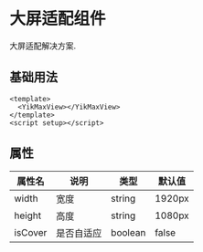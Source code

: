 <!--
 * @Author: 刘岩 15136056318@163.com
 * @Date: 2023-08-03 09:43:07
 * @LastEditors: 刘岩 15136056318@163.com
 * @LastEditTime: 2023-08-03 14:22:19
 * @FilePath: \yik-ui\docs\max-view.md
 * @Description:
-->
<ClientOnly>

# 大屏适配组件

大屏适配解决方案.

## 基础用法

```vue
<template>
  <YikMaxView></YikMaxView>
</template>
<script setup></script>
```

## 属性

| **属性名** | **说明**   | **类型** | **默认值** |
| ---------- | ---------- | -------- | ---------- |
| width      | 宽度       | string   | 1920px     |
| height     | 高度       | string   | 1080px     |
| isCover    | 是否自适应 | boolean  | false      |

</ClientOnly>
